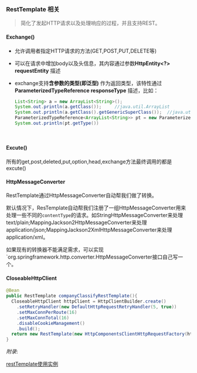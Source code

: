 ### RestTemplate 相关

> 简化了发起HTTP请求以及处理响应的过程，并且支持REST。



#### Exchange()

- 允许调用者指定HTTP请求的方法(GET,POST,PUT,DELETE等)

- 可以在请求中增加body以及头信息，其内容通过参数**HttpEntity<?> requestEntity** 描述

- exchange支持**含参数的类型(即泛型)** 作为返回类型，该特性通过 **ParameterizedTypeReference<T> responseType** 描述，比如：

  ```java
  List<String> a = new ArrayList<String>();
  System.out.println(a.getClass());		//java.util.ArrayList
  System.out.println(a.getClass().getGenericSuperClass());	//java.util.AbstractList<E>
  ParameterizedTypeReference<ArrayList<String>> pt = new ParameterizedTypeReference<ArrayList<String>>(){};	//java.util.ArrayList<java.lang.String>
  System.out.println(pt.getType())
  ```

  ​

#### Excute()

所有的get,post,deleted,put,option,head,exchange方法最终调用的都是excute()



#### HttpMessageConverter

RestTemplate通过HttpMessageConverter自动帮我们做了转换。

默认情况下，ResTemplate自动帮我们注册了一组HttpMessageConverter用来处理一些不同的`contentType`的请求。如StringHttpMessageConverter来处理text/plain;MappingJackson2HttpMessageConverter来处理application/json;MappingJackson2XmlHttpMessageConverter来处理application/xml。

如果现有的转换器不能满足需求，可以实现`org.springframework.http.converter.HttpMessageConverter接口自己写一个。



####  CloseableHttpClient

```java
@Bean
public RestTemplate companyClassifyRestTemplate(){
  CloseableHttpClient httpClient = HttpClientBuilder.create()
    .setRetryHandler(new DefaultHttpRequestRetryHandler(5, true))
    .setMaxConnPerRoute(16)
    .setMaxConnTotal(16)
    .disableCookieManagement()
    .build();
  return new RestTemplate(new HttpComponentsClientHttpRequestFactory(httpClient));
}
```





*附录*:

[restTemplate使用实例](https://segmentfault.com/a/1190000007778403)